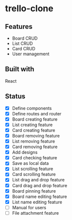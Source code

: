 # trello-clone

## Features
* Board CRUD
* List CRUD
* Card CRUD
* User management

## Built with
React

## Status
* [x] Define components 
* [x] Define routes and router
* [x] Board creating feature
* [x] List creating feature
* [x] Card creating feature
* [x] Board removing feature
* [x] List removing feature
* [x] Card removing feature
* [x] Add designs
* [x] Card checking feature
* [x] Save as local data
* [x] List scrolling feature
* [x] Card scrolling feature
* [x] List drag and drop feature
* [x] Card drag and drop feature
* [x] Board pinning feature
* [x] Board name editing feature
* [x] List name editing feature
* [ ] Manual for users
* [ ] File attachment feature